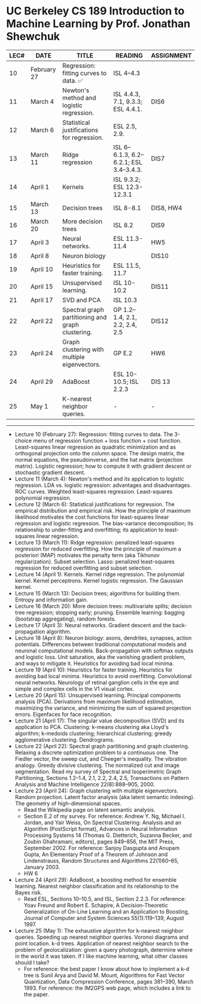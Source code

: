 # UC Berkeley CS 189 Introduction to Machine Learning by Prof. Jonathan Shewchuk

| LEC# | DATE        | TITLE                                             | READING                                | ASSIGNMENT |
| ---- | ----------- | ------------------------------------------------- | -------------------------------------- | ---------- |
| 10   | February 27 | Regression: fitting curves to data. ✅             | ISL 4–4.3                              |            |
| 11   | March 4     | Newton's method and logistic regression.          | ISL 4.4.3, 7.1, 9.3.3; ESL 4.4.1.      | DIS6       |
| 12   | March 6     | Statistical justifications for regression.        | ESL 2.5, 2.9.                          |            |
| 13   | March 11    | Ridge regression                                  | ISL 6–6.1.3, 6.2–6.2.1; ESL 3.4–3.4.3. | DIS7       |
| 14   | April 1     | Kernels                                           | ISL 9.3.2; ESL 12.3-12.3.1             |            |
| 15   | March 13    | Decision trees                                    | ISL 8-8.1                              | DIS8, HW4  |
| 16   | March 20    | More decision trees                               | ISL 8.2                                | DIS9       |
| 17   | April 3     | Neural networks.                                  | ESL 11.3-11.4                          | HW5        |
| 18   | April 8     | Neuron biology                                    |                                        | DIS10      |
| 19   | April 10    | Heuristics for faster training.                   | ESL 11.5, 11.7                         |            |
| 20   | April 15    | Unsupervised learning.                            | ISL 10-10.2                            | DIS11      |
| 21   | April 17    | SVD and PCA                                       | ISL 10.3                               |            |
| 22   | April 22    | Spectral graph partitioning and graph clustering. | GP 1.2–1.4, 2.1, 2.2, 2.4, 2.5         | DIS12      |
| 23   | April 24    | Graph clustering with multiple eigenvectors.      | GP E.2                                 | HW6        |
| 24   | April 29    | AdaBoost                                          | ESL 10-10.5; ISL 2.2.3                 | DIS 13     |
| 25   | May 1       | K-nearest neighbor queries.                       | -                                      | -          |

---

- Lecture 10 (February 27): Regression: fitting curves to data. The 3-choice menu of regression function + loss function + cost function. Least-squares linear regression as quadratic minimization and as orthogonal projection onto the column space. The design matrix, the normal equations, the pseudoinverse, and the hat matrix (projection matrix). Logistic regression; how to compute it with gradient descent or stochastic gradient descent. 
- Lecture 11 (March 4): Newton's method and its application to logistic regression. LDA vs. logistic regression: advantages and disadvantages. ROC curves. Weighted least-squares regression. Least-squares polynomial regression. 
- Lecture 12 (March 6): Statistical justifications for regression. The empirical distribution and empirical risk. How the principle of maximum likelihood motivates the cost functions for least-squares linear regression and logistic regression. The bias-variance decomposition; its relationship to under-fitting and overfitting; its application to least-squares linear regression. 
- Lecture 13 (March 11): Ridge regression: penalized least-squares regression for reduced overfitting. How the principle of maximum a posteriori (MAP) motivates the penalty term (aka Tikhonov regularization). Subset selection. Lasso: penalized least-squares regression for reduced overfitting and subset selection. 
- Lecture 14 (April 1): Kernels. Kernel ridge regression. The polynomial kernel. Kernel perceptrons. Kernel logistic regression. The Gaussian kernel.
- Lecture 15 (March 13): Decision trees; algorithms for building them. Entropy and information gain. 
- Lecture 16 (March 20): More decision trees: multivariate splits; decision tree regression; stopping early; pruning. Ensemble learning: bagging (bootstrap aggregating), random forests. 
- Lecture 17 (April 3): Neural networks. Gradient descent and the back-propagation algorithm. 
- Lecture 18 (April 8): Neuron biology: axons, dendrites, synapses, action potentials. Differences between traditional computational models and neuronal computational models. Back-propagation with softmax outputs and logistic loss. Unit saturation, aka the vanishing gradient problem, and ways to mitigate it. Heuristics for avoiding bad local minima. 
- Lecture 19 (April 10): Heuristics for faster training. Heuristics for avoiding bad local minima. Heuristics to avoid overfitting. Convolutional neural networks. Neurology of retinal ganglion cells in the eye and simple and complex cells in the V1 visual cortex. 
- Lecture 20 (April 15): Unsupervised learning. Principal components analysis (PCA). Derivations from maximum likelihood estimation, maximizing the variance, and minimizing the sum of squared projection errors. Eigenfaces for face recognition. 
- Lecture 21 (April 17): The singular value decomposition (SVD) and its application to PCA. Clustering: k-means clustering aka Lloyd's algorithm; k-medoids clustering; hierarchical clustering; greedy agglomerative clustering. Dendrograms. 
- Lecture 22 (April 22): Spectral graph partitioning and graph clustering. Relaxing a discrete optimization problem to a continuous one. The Fiedler vector, the sweep cut, and Cheeger's inequality. The vibration analogy. Greedy divisive clustering. The normalized cut and image segmentation. Read my survey of Spectral and Isoperimetric Graph Partitioning, Sections 1.2–1.4, 2.1, 2.2, 2.4, 2.5, Transactions on Pattern Analysis and Machine Intelligence 22(8):888–905, 2000.
- Lecture 23 (April 24): Graph clustering with multiple eigenvectors. Random projection. Latent factor analysis (aka latent semantic indexing). The geometry of high-dimensional spaces.
  - Read the Wikipedia page on latent semantic analysis. 
  - Section E.2 of my survey. For reference: Andrew Y. Ng, Michael I. Jordan, and Yair Weiss, On Spectral Clustering: Analysis and an Algorithm (PostScript format), Advances in Neural Information Processing Systems 14 (Thomas G. Dietterich, Suzanna Becker, and Zoubin Ghahramani, editors), pages 849–856, the MIT Press, September 2002. For reference: Sanjoy Dasgupta and Anupam Gupta, An Elementary Proof of a Theorem of Johnson and Lindenstrauss, Random Structures and Algorithms 22(1)60–65, January 2003.
  - HW 6
- Lecture 24 (April 29): AdaBoost, a boosting method for ensemble learning. Nearest neighbor classification and its relationship to the Bayes risk. 
  - Read ESL, Sections 10–10.5, and ISL, Section 2.2.3. For reference: Yoav Freund and Robert E. Schapire, A Decision-Theoretic Generalization of On-Line Learning and an Application to Boosting, Journal of Computer and System Sciences 55(1):119–139, August 1997.
- Lecture 25 (May 1): The exhaustive algorithm for k-nearest neighbor queries. Speeding up nearest neighbor queries. Voronoi diagrams and point location. k-d trees. Application of nearest neighbor search to the problem of geolocalization: given a query photograph, determine where in the world it was taken. If I like machine learning, what other classes should I take? 
  - For reference: the best paper I know about how to implement a k-d tree is Sunil Arya and David M. Mount, Algorithms for Fast Vector Quantization, Data Compression Conference, pages 381–390, March 1993. For reference: the IM2GPS web page, which includes a link to the paper.

<!-- *@ Lecture 6 (February 11): Decision theory: the Bayes decision rule and optimal risk. Generative and discriminative models. 
[✅] Lecture {1.5h}
[✅] Read ISL, Section 4.4.1. {0.5h}
[✅] Discussion 3 {1h}
*[] HW2 {3h}
[✅] Summary Blog {1.5h}

@ Lecture 7 (February 13): Gaussian discriminant analysis, including quadratic discriminant analysis (QDA) and linear discriminant analysis (LDA). Maximum likelihood estimation (MLE) of the parameters of a statistical model. Fitting an isotropic Gaussian distribution to sample points. 
[✅][✅] Lecture
*[][] Read (selectively) the Wikipedia page on maximum likelihood.
[✅][✅] Discussion 4

@ Lecture 8 (February 20): Eigenvectors, eigenvalues, and the eigendecomposition. The Spectral Theorem for symmetric real matrices. The quadratic form and ellipsoidal isosurfaces as an intuitive way of understanding symmetric matrices. Application to anisotropic normal distributions (aka Gaussians). 
[✅][✅] Lecture


@ Lecture 9 (February 25): Anisotropic normal distributions (aka Gaussians). MLE, QDA, and LDA revisited for anisotropic Gaussians. 
[✅][✅] Lecture
*[] Read Chuong Do's notes on the multivariate Gaussian distribution.
*[] Read ISL, Sections 4.4 and 4.5.
*[] Discussion 5 -->